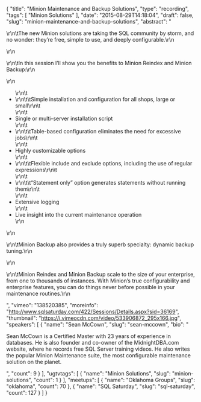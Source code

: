 {
  "title": "Minion Maintenance and Backup Solutions",
  "type": "recording",
  "tags": [
    "Minion Solutions"
  ],
  "date": "2015-08-29T14:18:04",
  "draft": false,
  "slug": "minion-maintenance-and-backup-solutions",
  "abstract": "<p>\r\n\tThe new Minion solutions are taking the SQL community by storm, and no wonder: they’re free, simple to use, and deeply configurable.\r\n</p>\r\n<p>\r\n\tIn this session I’ll show you the benefits to Minion Reindex and Minion Backup:\r\n</p>\r\n<ul>\r\n\t<li>\r\n\t\tSimple installation and configuration for all shops, large or small\r\n\t</li>\r\n\t<li>Single or multi-server installation script</li>\r\n\t<li>\r\n\t\tTable-based configuration eliminates the need for excessive jobs\r\n\t</li>\r\n\t<li>Highly customizable options</li>\r\n\t<li>\r\n\t\tFlexible include and exclude options, including the use of regular expressions\r\n\t</li>\r\n\t<li>\r\n\t\t“Statement only” option generates statements without running them\r\n\t</li>\r\n\t<li>Extensive logging</li>\r\n\t<li>Live insight into the current maintenance operation</li>\r\n</ul>\r\n<p>\r\n\tMinion Backup also provides a truly superb specialty: dynamic backup tuning.\r\n</p>\r\n<p>\r\n\tMinion Reindex and Minion Backup scale to the size of your enterprise, from one to thousands of instances.  With Minion’s true configurability and enterprise features, you can do things never before possible in your maintenance routines.\r\n</p>",
  "vimeo": "138520385",
  "moreinfo": "http://www.sqlsaturday.com/422/Sessions/Details.aspx?sid=36169",
  "thumbnail": "https://i.vimeocdn.com/video/533906872_295x166.jpg",
  "speakers": [
    {
      "name": "Sean McCown",
      "slug": "sean-mccown",
      "bio": "<p>Sean McCown is a Certified Master with 23 years of experience in databases. He is also founder and co-owner of the MidnightDBA.com website, where he records free SQL Server training videos. He also writes the popular Minion Maintenance suite, the most configurable maintenance solution on the planet.</p>",
      "count": 9
    }
  ],
  "ugtvtags": [
    {
      "name": "Minion Solutions",
      "slug": "minion-solutions",
      "count": 1
    }
  ],
  "meetups": [
    {
      "name": "Oklahoma Groups",
      "slug": "oklahoma",
      "count": 70
    },
    {
      "name": "SQL Saturday",
      "slug": "sql-saturday",
      "count": 127
    }
  ]
}